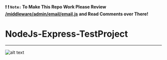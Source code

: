 #### :heavy_exclamation_mark: :heavy_exclamation_mark: `Note:` To Make This Repo Work Please Review [/middleware/admin/email/email.js](https://github.com/sGurkaran/NodeJs-Express-TestProject/blob/master/middleware/admin/mail/email.js) and Read Comments over There!

# NodeJs-Express-TestProject
---
![alt text](https://cdn.pixabay.com/photo/2015/04/23/17/41/node-js-736399_960_720.png "Logo Title Text 1")
